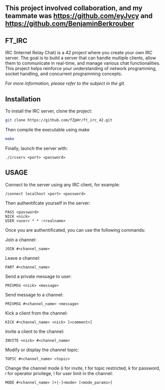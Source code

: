 ## This project involved collaboration, and my teammate was https://github.com/eyJvcy and https://github.com/BenjaminBerkrouber


## FT_IRC

IRC (Internet Relay Chat) is a 42 project where you create your own IRC server. The goal is to build a server that can handle multiple clients, allow them to communicate in real-time, and manage various chat functionalities. This project helps reinforce your understanding of network programming, socket handling, and concurrent programming concepts.

*For more information, please refer to the subject in the git.*


## Installation

To install the IRC server, clone the project:

```bash
git clone https://github.com/fZpHr/ft_irc_42.git
```
Then compile the executable using make
```bash
make
```
Finally, launch the server with:
```
./ircserv <port> <password>
```

## USAGE

Connect to the server using any IRC client, for example:
```
/connect localhost <port> <password>
```
Then authentifcate yourself in the server:

```
PASS <password>
NICK <nick>
USER <user> * * :<realname>
```
Once you are authentificated, you can use the following commands:

Join a channel:
```
JOIN #<channel_name>
````
Leave a channel:
```
PART #<channel_name>
```
Send a private message to user:
```
PRIVMSG <nick> <message>
```

Send message to a channel:
```
PRIVMSG #<channel_name> <message>
```

Kick a client from the channel:
```
KICK #<channel_name> <nick> [<comment>]
```
Invite a client to the channel:
```
INVITE <nick> #<channel_name>
```
Modify or display the channel topic:
```
TOPIC #<channel_name> <topic>
```

Change the channel mode (i for invite, t for topic restricted, k for password, i for operator privilege, l for user limit in the channel:
```
MODE #<channel_name> [+|-]<mode> [<mode_params>]
```
